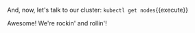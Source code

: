 
And, now, let's talk to our cluster: `kubectl get nodes`{{execute}}

Awesome! We're rockin' and rollin'!
